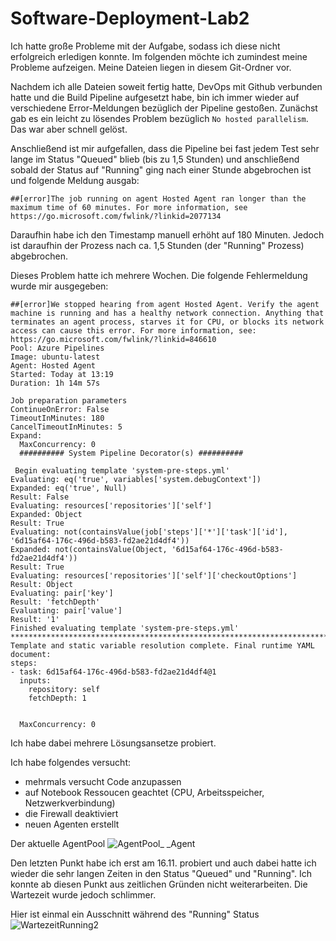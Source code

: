 # Software-Deployment-Lab2

Ich hatte große Probleme mit der Aufgabe, sodass ich diese nicht erfolgreich erledigen konnte. Im folgenden möchte ich zumindest meine Probleme aufzeigen. Meine Dateien liegen in diesem Git-Ordner vor.

Nachdem ich alle Dateien soweit fertig hatte, DevOps mit Github verbunden hatte und die Build Pipeline aufgesetzt habe, bin ich immer wieder auf verschiedene Error-Meldungen bezüglich der Pipeline gestoßen.
Zunächst gab es ein leicht zu lösendes Problem bezüglich ```No hosted parallelism```. Das war aber schnell gelöst.

Anschließend ist mir aufgefallen, dass die Pipeline bei fast jedem Test sehr lange im Status "Queued" blieb (bis zu 1,5 Stunden) und anschließend sobald der Status auf "Running" ging nach einer Stunde abgebrochen ist und folgende Meldung ausgab:

```
##[error]The job running on agent Hosted Agent ran longer than the maximum time of 60 minutes. For more information, see https://go.microsoft.com/fwlink/?linkid=2077134
```

Daraufhin habe ich den Timestamp manuell erhöht auf 180 Minuten.
Jedoch ist daraufhin der Prozess nach ca. 1,5 Stunden (der "Running" Prozess) abgebrochen.

Dieses Problem hatte ich mehrere Wochen. Die folgende Fehlermeldung wurde mir ausgegeben:

```
##[error]We stopped hearing from agent Hosted Agent. Verify the agent machine is running and has a healthy network connection. Anything that terminates an agent process, starves it for CPU, or blocks its network access can cause this error. For more information, see: https://go.microsoft.com/fwlink/?linkid=846610
Pool: Azure Pipelines
Image: ubuntu-latest
Agent: Hosted Agent
Started: Today at 13:19
Duration: 1h 14m 57s

Job preparation parameters
ContinueOnError: False
TimeoutInMinutes: 180
CancelTimeoutInMinutes: 5
Expand:
  MaxConcurrency: 0
  ########## System Pipeline Decorator(s) ##########
 
 Begin evaluating template 'system-pre-steps.yml'
Evaluating: eq('true', variables['system.debugContext'])
Expanded: eq('true', Null)
Result: False
Evaluating: resources['repositories']['self']
Expanded: Object
Result: True
Evaluating: not(containsValue(job['steps']['*']['task']['id'], '6d15af64-176c-496d-b583-fd2ae21d4df4'))
Expanded: not(containsValue(Object, '6d15af64-176c-496d-b583-fd2ae21d4df4'))
Result: True
Evaluating: resources['repositories']['self']['checkoutOptions']
Result: Object
Evaluating: pair['key']
Result: 'fetchDepth'
Evaluating: pair['value']
Result: '1'
Finished evaluating template 'system-pre-steps.yml'
********************************************************************************
Template and static variable resolution complete. Final runtime YAML document:
steps:
- task: 6d15af64-176c-496d-b583-fd2ae21d4df4@1
  inputs:
    repository: self
    fetchDepth: 1


  MaxConcurrency: 0
```

Ich habe dabei mehrere Lösungsansetze probiert. 

Ich habe folgendes versucht:

- mehrmals versucht Code anzupassen
- auf Notebook Ressoucen geachtet (CPU, Arbeitsspeicher, Netzwerkverbindung)
- die Firewall deaktiviert
- neuen Agenten erstellt

Der aktuelle AgentPool ![AgentPool_ _Agent](https://github.com/RatteF/Software-Deployment-Lab2/assets/83348757/c6312b35-ded8-4409-b374-1b5de56190df)

Den letzten Punkt habe ich erst am 16.11. probiert und auch dabei hatte ich wieder die sehr langen Zeiten in den Status "Queued" und "Running". Ich konnte ab diesen Punkt aus zeitlichen Gründen nicht weiterarbeiten. Die Wartezeit wurde jedoch schlimmer.

Hier ist einmal ein Ausschnitt während des "Running" Status
![WartezeitRunning2](https://github.com/RatteF/Software-Deployment-Lab2/assets/83348757/0c7ab984-2f93-4047-b7c7-0e1af2afb09b)

